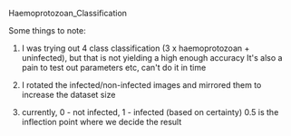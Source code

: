 Haemoprotozoan_Classification

Some things to note: 
1. I was trying out 4 class classification (3 x haemoprotozoan + uninfected), but that is not yielding a high enough accuracy 
It's also a pain to test out parameters etc, can't do it in time 

2. I rotated the infected/non-infected images and mirrored them to increase the dataset size 

3. currently, 0 - not infected, 1 - infected (based on certainty)
0.5 is the inflection point where we decide the result
